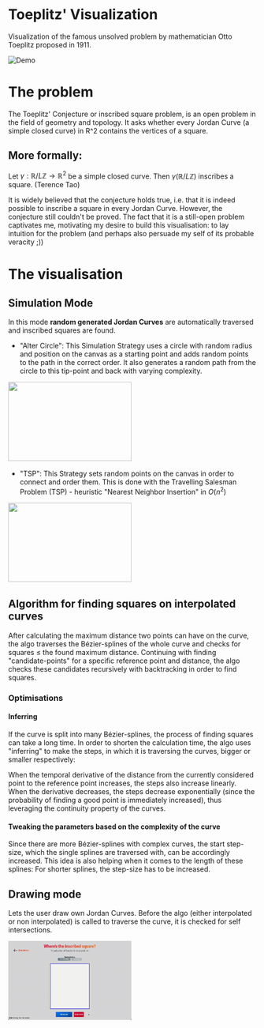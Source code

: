 # Toeplitz' Visualization
Visualization of the famous unsolved problem by mathematician Otto Toeplitz proposed in 1911.

![Demo](ReadmeRecordings/ToeplitzScreenRecording.gif)

# The problem
The Toeplitz' Conjecture or inscribed square problem, is an open problem in the field of geometry and topology. It asks whether every Jordan Curve (a simple closed curve) in R^2 contains the vertices of a square.

## More formally: 
Let $\gamma: \mathbb{R}/L\mathbb{Z} \rightarrow \mathbb{R}^2$ be a simple closed curve. Then $\gamma(\mathbb{R}/L\mathbb{Z})$ inscribes a square. (Terence Tao)

It is widely believed that the conjecture holds true, i.e. that it is indeed possible to inscribe a square in every Jordan Curve. However, the conjecture still couldn't be proved.
The fact that it is a still-open problem captivates me, motivating my desire to build this visualisation: to lay intuition for the problem (and perhaps also persuade my self of its probable veracity ;))

# The visualisation
## Simulation Mode
In this mode **random generated Jordan Curves** are automatically traversed and inscribed squares are found. 
* "Alter Circle": This Simulation Strategy uses a circle with random radius and position on the canvas as a starting point and adds random points to the path in the correct order. It also generates a random path from the circle to this tip-point and back with varying complexity.

<img src="ReadmeRecordings/ToeplitzScreenRec-SimulationAlterCircle.gif" width="250" height="160">

* "TSP": This Strategy sets random points on the canvas in order to connect and order them. This is done with the Travelling Salesman Problem (TSP) - heuristic "Nearest Neighbor Insertion" in $O(n^2)$

<img src="ReadmeRecordings/toeplitzScreenRec-SimulationTSP.gif" width="250" height="160">

## Algorithm for finding squares on interpolated curves
After calculating the maximum distance two points can have on the curve, the algo traverses the Bézier-splines of the whole curve and checks for squares $\leq$ the found maximum distance. Continuing with finding "candidate-points" for a specific reference point and distance, the algo checks these candidates recursively with backtracking in order to find squares.

### Optimisations
#### Inferring
If the curve is split into many Bézier-splines, the process of finding squares can take a long time. In order to shorten the calculation time, the algo uses "inferring" to make the steps, in which it is traversing the curves, bigger or smaller respectively:

When the temporal derivative of the distance from the currently considered point to the reference point increases, the steps also increase linearly. When the derivative decreases, the steps decrease exponentially (since the probability of finding a good point is immediately increased), thus leveraging the continuity property of the curves.

#### Tweaking the parameters based on the complexity of the curve
Since there are more Bézier-splines with complex curves, the start step-size, which the single splines are traversed with, can be accordingly increased. This idea is also helping when it comes to the length of these splines: For shorter splines, the step-size has to be increased.


## Drawing mode
Lets the user draw own Jordan Curves. Before the algo (either interpolated or non interpolated) is called to traverse the curve, it is checked for self intersections.

<img src="ReadmeRecordings/ToeplitzScreenRec-Drawing.gif" width="250" height="160">








